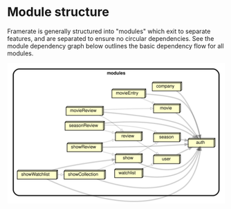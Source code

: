 # Module structure

Framerate is generally structured into "modules" which exit to separate features, and are separated to ensure no circular dependencies. See the module dependency graph below outlines the basic dependency flow for all modules.

![image](./module-dependency-graph.svg)
